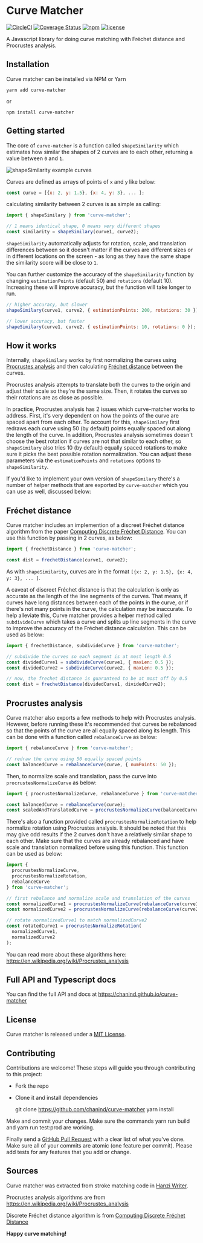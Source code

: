 # Curve Matcher

[![CircleCI](https://circleci.com/gh/chanind/curve-matcher/tree/master.svg?style=shield)](https://circleci.com/gh/chanind/curve-matcher/tree/master)
[![Coverage Status](https://coveralls.io/repos/github/chanind/curve-matcher/badge.svg?branch=master)](https://coveralls.io/github/chanind/curve-matcher?branch=master)
[![npm](https://badgen.net/npm/v/curve-matcher)](https://www.npmjs.com/package/curve-matcher)
[![license](https://badgen.net/npm/license/curve-matcher)](https://opensource.org/licenses/MIT)


A Javascript library for doing curve matching with Fréchet distance and Procrustes analysis.

## Installation

Curve matcher can be installed via NPM or Yarn

```
yarn add curve-matcher
```

or

```
npm install curve-matcher
```

## Getting started

The core of `curve-matcher` is a function called `shapeSimilarity` which estimates how similar the shapes of 2 curves are to each other, returning a value between `0` and `1`.

![shapeSimilarity example curves](http://misc-cdn-assets.s3-us-west-2.amazonaws.com/shape_similarity.png)

Curves are defined as arrays of points of `x` and `y` like below:

```javascript
const curve = [{x: 2, y: 1.5}, {x: 4, y: 3}, ... ];
```

calculating similarity between 2 curves is as simple as calling:

```javascript
import { shapeSimilary } from 'curve-matcher';

// 1 means identical shape, 0 means very different shapes
const similarity = shapeSimilary(curve1, curve2);
```

`shapeSimilarity` automatically adjusts for rotation, scale, and translation differences between so it doesn't matter if the curves are different sizes or in different locations on the screen - as long as they have the same shape the similarity score will be close to `1`.

You can further customize the accuracy of the `shapeSimilarity` function by changing `estimationPoints` (default 50) and `rotations` (default 10). Increasing these will improve accuracy, but the function will take longer to run.

```javascript
// higher accuracy, but slower
shapeSimilary(curve1, curve2, { estimationPoints: 200, rotations: 30 });

// lower accuracy, but faster
shapeSimilary(curve1, curve2, { estimationPoints: 10, rotations: 0 });
```

## How it works

Internally, `shapeSimilary` works by first normalizing the curves using [Procrustes analysis](https://en.wikipedia.org/wiki/Procrustes_analysis) and then calculating [Fréchet distance](https://en.wikipedia.org/wiki/Fr%C3%A9chet_distance) between the curves.

Procrustes analysis attempts to translate both the curves to the origin and adjust their scale so they're the same size. Then, it rotates the curves so their rotations are as close as possible.

In practice, Procrustes analysis has 2 issues which curve-matcher works to address.
First, it's very dependent on how the points of the curve are spaced apart from each other. To account for this, `shapeSimilary` first redraws each curve using 50 (by default) points equally spaced out along the length of the curve. In addition, Procrustes analysis sometimes doesn't choose the best rotation if curves are not that similar to each other, so `shapeSimilary` also tries 10 (by default) equally spaced rotations to make sure it picks the best possible rotation normalization. You can adjust these parameters via the `estimationPoints` and `rotations` options to `shapeSimilarity`.

If you'd like to implement your own version of `shapeSimilary` there's a number of helper methods that are exported by `curve-matcher` which you can use as well, discussed below:

## Fréchet distance

Curve matcher includes an implemention of a discreet Fréchet distance algorithm from the paper [Computing Discrete Fréchet Distance](http://www.kr.tuwien.ac.at/staff/eiter/et-archive/cdtr9464.pdf). You can use this function by passing in 2 curves, as below:

```javascript
import { frechetDistance } from 'curve-matcher';

const dist = frechetDistance(curve1, curve2);
```

As with `shapeSimilarity`, curves are in the format `[{x: 2, y: 1.5}, {x: 4, y: 3}, ... ]`.

A caveat of discreet Fréchet distance is that the calculation is only as accurate as the length of the line segments of the curves. That means, if curves have long distances between each of the points in the curve, or if there's not many points in the curve, the calculation may be inaccurate. To help alleviate this, Curve matcher provides a helper method called `subdivideCurve` which takes a curve and splits up line segments in the curve to improve the accuracy of the Fréchet distance calculation. This can be used as below:

```javascript
import { frechetDistance, subdivideCurve } from 'curve-matcher';

// subdivide the curves so each segment is at most length 0.5
const dividedCurve1 = subdivideCurve(curve1, { maxLen: 0.5 });
const dividedCurve2 = subdivideCurve(curve2, { maxLen: 0.5 });

// now, the frechet distance is guaranteed to be at most off by 0.5
const dist = frechetDistance(dividedCurve1, dividedCurve2);
```

## Procrustes analysis

Curve matcher also exports a few methods to help with Procrustes analysis. However, before running these it's recommended that curves be rebalanced so that the points of the curve are all equally spaced along its length. This can be done with a function called `rebalanceCurve` as below:

```javascript
import { rebalanceCurve } from 'curve-matcher';

// redraw the curve using 50 equally spaced points
const balancedCurve = rebalanceCurve(curve, { numPoints: 50 });
```

Then, to normalize scale and translation, pass the curve into `procrustesNormalizeCurve` as below:

```javascript
import { procrustesNormalizeCurve, rebalanceCurve } from 'curve-matcher';

const balancedCurve = rebalanceCurve(curve);
const scaledAndTranslatedCurve = procrustesNormalizeCurve(balancedCurve);
```

There's also a function provided called `procrustesNormalizeRotation` to help normalize rotation using Procrustes analysis. It should be noted that this may give odd results if the 2 curves don't have a relatively similar shape to each other. Make sure that the curves are already rebalanced and have scale and translation normalized before using this function. This function can be used as below:

```javascript
import {
  procrustesNormalizeCurve,
  procrustesNormalizeRotation,
  rebalanceCurve
} from 'curve-matcher';

// first rebalance and normalize scale and translation of the curves
const normalizedCurve1 = procrustesNormalizeCurve(rebalanceCurve(curve1));
const normalizedCurve2 = procrustesNormalizeCurve(rebalanceCurve(curve2));

// rotate normalizedCurve1 to match normalizedCurve2
const rotatedCurve1 = procrustesNormalizeRotation(
  normalizedCurve1,
  normalizedCurve2
);
```

You can read more about these algorithms here: https://en.wikipedia.org/wiki/Procrustes_analysis

## Full API and Typescript docs

You can find the full API and docs at https://chanind.github.io/curve-matcher

## License

Curve matcher is released under a [MIT License](https://opensource.org/licenses/MIT).

## Contributing

Contributions are welcome! These steps will guide you through contributing to this project:

- Fork the repo
- Clone it and install dependencies

  git clone https://github.com/chanind/curve-matcher
  yarn install

Make and commit your changes. Make sure the commands yarn run build and yarn run test:prod are working.

Finally send a [GitHub Pull Request](https://github.com/chanind/curve-matcher/compare?expand=1) with a clear list of what you've done. Make sure all of your commits are atomic (one feature per commit). Please add tests for any features that you add or change.

## Sources

Curve matcher was extracted from stroke matching code in [Hanzi Writer](https://chanind.github.io/hanzi-writer).

Procrustes analysis algorithms are from https://en.wikipedia.org/wiki/Procrustes_analysis

Discrete Fréchet distance algorithm is from [Computing Discrete Fréchet Distance](http://www.kr.tuwien.ac.at/staff/eiter/et-archive/cdtr9464.pdf)

**Happy curve matching!**
